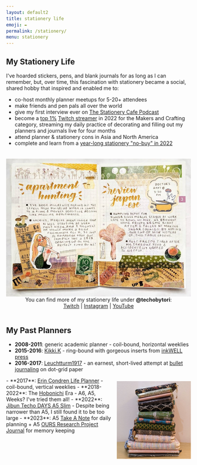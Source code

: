 ```yaml
---
layout: default2
title: stationery life
emoji: ✒️
permalink: /stationery/
menu: stationery
---
```

## My Stationery Life  
I've hoarded stickers, pens, and blank journals for as long as I can remember, but, over time, this fascination with stationery became a social, shared hobby that inspired and enabled me to:
- co-host monthly planner meetups for 5-20+ attendees
- make friends and pen pals all over the world
- give my first interview ever on <a target="_blank" href="https://podcasts.google.com/feed/aHR0cHM6Ly9hbmNob3IuZm0vcy85MGM5YmY0L3BvZGNhc3QvcnNz/episode/YjMzZjdhYWItMGZhNi00MDY1LWExM2EtMTliMmE4MGFlY2Vi?sa=X&ved=0CAUQkfYCahcKEwj4pIXhp5z8AhUAAAAAHQAAAAAQAQ">The Stationery Cafe Podcast</a>
- become a <a target="_blank" href="https://social.yesterweb.org/@lostletters/109510285255394574">top 1%</a> [Twitch streamer](https://www.twitch.tv/techobytori) in 2022 for the Makers and Crafting category, streaming my daily practice of decorating and filling out my planners and journals live for four months
- attend planner & stationery cons in Asia and North America
- complete and learn from a  <a href="/no-buy">year-long stationery "no-buy" in 2022</a>  


<img src="/graphics/techo/hobonichi.jpg" style="max-width: 100%;margin: 20px 0 0 0;" align="center" title="One of my Hobonichi spreads from 2019">
<br>
<center>
    You can find more of my stationery life under <b>@techobytori</b>:
    <br>
    <a target="_blank" href="http://twitch.tv/techobytori">Twitch</a> | 
    <a target="_blank" href="https://www.instagram.com/techobytori/">Instagram</a> | 
    <a target="_blank" href="https://youtube.com/@techobytori">YouTube</a>
</center>
<br>

## My Past Planners  
- **2008-2011**: generic academic planner - coil-bound, horizontal weeklies  
- **2015-2016**: <a target="_blank" href="https://www.kikki-k.com/">Kikki.K</a> - ring-bound with gorgeous inserts from <a target="_blank" href="https://inkwellpress.com/">inkWELL press</a>  
- **2016-2017**: <a target="_blank" href="https://www.leuchtturm1917.us/notebook-classic.html">Leuchtturm1917</a> - an earnest, short-lived attempt at <a target="_blank" href="https://bulletjournal.com/">bullet journaling</a> on dot-grid paper
<img src="/graphics/techo/planners.jpg" style="max-width: 40%;margin: 10px 0 0 10px;" align="right" title="my hobonichi cover collection">
- **2017**: <a target="_blank" href="https://www.erincondren.com/lifeplanner">Erin Condren Life Planner</a> - coil-bound, vertical weeklies  
- **2018-2022**: The <a target="_blank" href="https://www.1101.com/store/techo/">Hobonichi</a> Era - A6, A5, Weeks? I've tried them all!
- **2022**: <a target="_blank" href="https://www.kokuyo.com/en/products/jibun_techo/lineup/days.html">Jibun Techo DAYS A5 Slim</a> - Despite being narrower than A5, I still found it to be too large
- **2023**: A5 <a target="_blank" href="https://take-a-note.store/">Take A Note</a> for daily planning + A5 <a target="_blank" href="https://booth.ours.tw/">OURS Research Project Journal</a> for memory keeping  